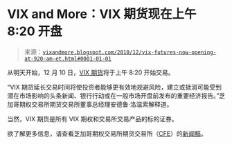 <!--yml

分类：未分类

日期：2024 年 05 月 18 日 16:56:44

-->

# VIX and More：VIX 期货现在上午 8:20 开盘

> 来源：[`vixandmore.blogspot.com/2010/12/vix-futures-now-opening-at-920-am-et.html#0001-01-01`](http://vixandmore.blogspot.com/2010/12/vix-futures-now-opening-at-920-am-et.html#0001-01-01)

从明天开始，12 月 10 日，[VIX 期货](http://vixandmore.blogspot.com/search/label/VIX%20futures)将于上午 8:20 开始交易。

“VIX 期货延长交易时间将使投资者能够更有效地规避风险，建立或抵消可能受到潜在市场影响的头条新闻、银行行动或在一般市场开盘前发布的重要经济报告。”芝加哥期权交易所期货交易所董事总经理安德鲁·洛温索解释道。

当然，VIX 期货是所有 VIX 期权和交易所交易产品的标的证券。

欲了解更多信息，请查看芝加哥期权交易所期货交易所（[CFE](http://vixandmore.blogspot.com/search/label/CFE)）的[新闻稿](http://ir.cboe.com/releasedetail.cfm?ReleaseID=533895)。
